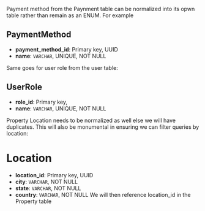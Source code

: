 Payment method from the Paynment table can be normalized into its opwn table rather than remain as an ENUM. For example

## PaymentMethod
- **payment_method_id**: Primary key, UUID
- **name**: `VARCHAR`, UNIQUE, NOT NULL

Same goes for user role from the user table:

## UserRole
- **role_id**: Primary key,
- **name**: `VARCHAR`, UNIQUE, NOT NULL

Property Location needs to be normalized as well else we will have duplicates. This will also be monumental in ensuring we can filter queries by location:

# Location
- **location_id**: Primary key, UUID
- **city**: `VARCHAR`, NOT NULL
- **state**: `VARCHAR`, NOT NULL
- **country**: `VARCHAR`, NOT NULL
We will then reference location_id in the Property table